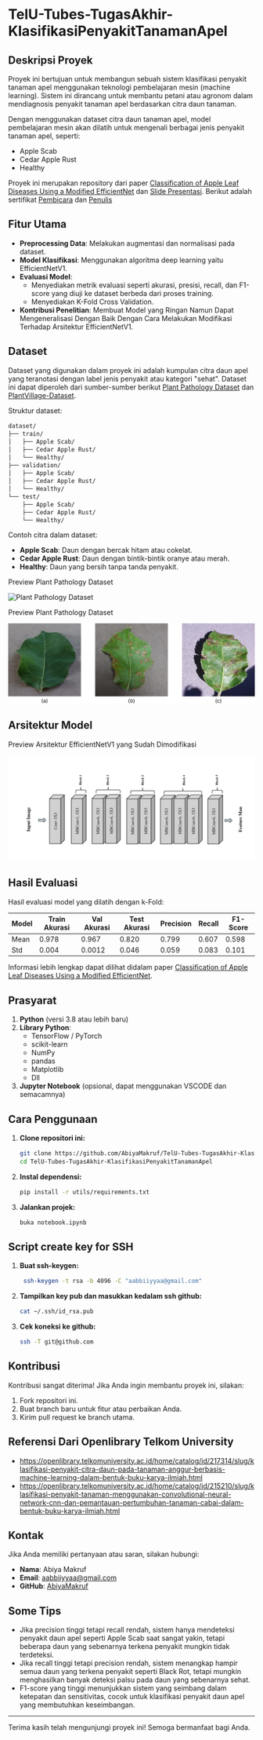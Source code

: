 # TelU-Tubes-TugasAkhir-KlasifikasiPenyakitTanamanApel

## Deskripsi Proyek
Proyek ini bertujuan untuk membangun sebuah sistem klasifikasi penyakit tanaman apel menggunakan teknologi pembelajaran mesin (machine learning). Sistem ini dirancang untuk membantu petani atau agronom dalam mendiagnosis penyakit tanaman apel berdasarkan citra daun tanaman.

Dengan menggunakan dataset citra daun tanaman apel, model pembelajaran mesin akan dilatih untuk mengenali berbagai jenis penyakit tanaman apel, seperti:
- Apple Scab
- Cedar Apple Rust
- Healthy

Proyek ini merupakan repository dari paper [Classification of Apple Leaf Diseases Using a Modified EfficientNet](README/Paper_Classification_of_Apple_Leaf_Diseases_Using_a_Modified_EfficientNet.pdf) dan [Slide Presentasi](README/Presentation_Slide_Classification_of_Apple_Leaf_Diseases_Using_a_Modified_EfficientNet.pdf). Berikut adalah sertifikat [Pembicara](README/Certificate_Presenter.pdf) dan [Penulis](README/Certificate_Author.pdf)

## Fitur Utama
- **Preprocessing Data**: Melakukan augmentasi dan normalisasi pada dataset.
- **Model Klasifikasi**: Menggunakan algoritma deep learning yaitu EfficientNetV1.
- **Evaluasi Model**: 
    - Menyediakan metrik evaluasi seperti akurasi, presisi, recall, dan F1-score yang diuji ke dataset berbeda dari proses training.
    - Menyediakan K-Fold Cross Validation.
- **Kontribusi Penelitian**: Membuat Model yang Ringan Namun Dapat Mengeneralisasi Dengan Baik Dengan Cara Melakukan Modifikasi Terhadap Arsitektur EfficientNetV1.

## Dataset
Dataset yang digunakan dalam proyek ini adalah kumpulan citra daun apel yang teranotasi dengan label jenis penyakit atau kategori "sehat". Dataset ini dapat diperoleh dari sumber-sumber berikut [Plant Pathology Dataset](https://www.kaggle.com/code/tarunpaparaju/plant-pathology-2020-eda-models) dan [PlantVillage-Dataset](https://github.com/spMohanty/PlantVillage-Dataset).

Struktur dataset:
```
dataset/
├── train/
│   ├── Apple Scab/
│   ├── Cedar Apple Rust/
│   └── Healthy/
├── validation/
│   ├── Apple Scab/
│   ├── Cedar Apple Rust/
│   └── Healthy/
└── test/
    ├── Apple Scab/
    ├── Cedar Apple Rust/
    └── Healthy/
```

Contoh citra dalam dataset:
- **Apple Scab**: Daun dengan bercak hitam atau cokelat.
- **Cedar Apple Rust**: Daun dengan bintik-bintik oranye atau merah.
- **Healthy**: Daun yang bersih tanpa tanda penyakit.

Preview Plant Pathology Dataset

![Plant Pathology Dataset](README/Plant_Pathology_Dataset.png)

Preview Plant Pathology Dataset

![Plant Village Dataset](README/Plant_Village_Dataset.png)

## Arsitektur Model
Preview Arsitektur EfficientNetV1 yang Sudah Dimodifikasi

![Arsitektur EfficientNetV1 Modifikasi](README/Architecture_of_Modified_EfficientNetV1.png)

## Hasil Evaluasi
Hasil evaluasi model yang dilatih dengan k-Fold:

| Model              | Train Akurasi | Val Akurasi | Test Akurasi | Precision | Recall | F1-Score |
|--------------------|-------------|-------------|------------|--------------|------------|--------------|
| Mean    | 0.978        | 0.967       | 0.820       | 0.799        | 0.607 | 0.598|
| Std         | 0.004       | 0.0012        | 0.046      | 0.059         |0.083 | 0.101|

Informasi lebih lengkap dapat dilihat didalam paper [Classification of Apple Leaf Diseases Using a Modified EfficientNet](README/Paper_Classification_of_Apple_Leaf_Diseases_Using_a_Modified_EfficientNet.pdf).


## Prasyarat
1. **Python** (versi 3.8 atau lebih baru)
2. **Library Python**:
   - TensorFlow / PyTorch
   - scikit-learn
   - NumPy
   - pandas
   - Matplotlib
   - Dll
3. **Jupyter Notebook** (opsional, dapat menggunakan VSCODE dan semacamnya)

## Cara Penggunaan
1. **Clone repositori ini:**
   ```bash
   git clone https://github.com/AbiyaMakruf/TelU-Tubes-TugasAkhir-KlasifikasiPenyakitTanamanApel.git
   cd TelU-Tubes-TugasAkhir-KlasifikasiPenyakitTanamanApel
   ```

2. **Instal dependensi:**
   ```bash
   pip install -r utils/requirements.txt
   ```

3. **Jalankan projek:**
    ```bash
    buka notebook.ipynb
   ```

## Script create key for SSH
1. **Buat ssh-keygen:**
   ```bash
    ssh-keygen -t rsa -b 4096 -C "aabbiiyyaa@gmail.com"
   ```

2. **Tampilkan key pub dan masukkan kedalam ssh github:**
   ```bash
   cat ~/.ssh/id_rsa.pub
   ```

3. **Cek koneksi ke github:**
    ```bash
    ssh -T git@github.com
    ```

## Kontribusi
Kontribusi sangat diterima! Jika Anda ingin membantu proyek ini, silakan:
1. Fork repositori ini.
2. Buat branch baru untuk fitur atau perbaikan Anda.
3. Kirim pull request ke branch utama.

## Referensi Dari Openlibrary Telkom University
- https://openlibrary.telkomuniversity.ac.id/home/catalog/id/217314/slug/klasifikasi-penyakit-citra-daun-pada-tanaman-anggur-berbasis-machine-learning-dalam-bentuk-buku-karya-ilmiah.html
- https://openlibrary.telkomuniversity.ac.id/home/catalog/id/215210/slug/klasifikasi-penyakit-tanaman-menggunakan-convolutional-neural-network-cnn-dan-pemantauan-pertumbuhan-tanaman-cabai-dalam-bentuk-buku-karya-ilmiah.html

## Kontak
Jika Anda memiliki pertanyaan atau saran, silakan hubungi:
- **Nama**: Abiya Makruf
- **Email**: [aabbiiyyaa@gmail.com](mailto:aabbiiyyaa@gmail.com)
- **GitHub**: [AbiyaMakruf](https://github.com/AbiyaMakruf)

## Some Tips
- Jika precision tinggi tetapi recall rendah, sistem hanya mendeteksi penyakit daun apel seperti Apple Scab saat sangat yakin, tetapi beberapa daun yang sebenarnya terkena penyakit mungkin tidak terdeteksi.
- Jika recall tinggi tetapi precision rendah, sistem menangkap hampir semua daun yang terkena penyakit seperti Black Rot, tetapi mungkin menghasilkan banyak deteksi palsu pada daun yang sebenarnya sehat.
- F1-score yang tinggi menunjukkan sistem yang seimbang dalam ketepatan dan sensitivitas, cocok untuk klasifikasi penyakit daun apel yang membutuhkan keseimbangan.

---

Terima kasih telah mengunjungi proyek ini! Semoga bermanfaat bagi Anda.


